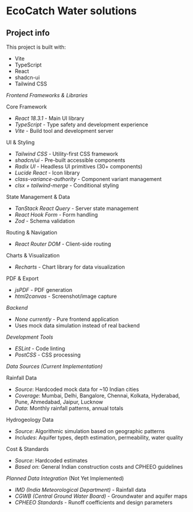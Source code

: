 # EcoCatch Water solutions

## Project info

This project is built with:

- Vite
- TypeScript
- React
- shadcn-ui
- Tailwind CSS

*Frontend Frameworks & Libraries*

Core Framework
- *React 18.3.1* - Main UI library
- *TypeScript* - Type safety and development experience
- *Vite* - Build tool and development server

UI & Styling
- *Tailwind CSS* - Utility-first CSS framework
- *shadcn/ui* - Pre-built accessible components
- *Radix UI* - Headless UI primitives (30+ components)
- *Lucide React* - Icon library
- *class-variance-authority* - Component variant management
- *clsx + tailwind-merge* - Conditional styling

State Management & Data
- *TanStack React Query* - Server state management
- *React Hook Form* - Form handling
- *Zod* - Schema validation

Routing & Navigation
- *React Router DOM* - Client-side routing

Charts & Visualization
- *Recharts* - Chart library for data visualization

PDF & Export
- *jsPDF* - PDF generation
- *html2canvas* - Screenshot/image capture

*Backend*
- *None currently* - Pure frontend application
- Uses mock data simulation instead of real backend

*Development Tools*
- *ESLint* - Code linting
- *PostCSS* - CSS processing

*Data Sources (Current Implementation)*

Rainfall Data
- *Source*: Hardcoded mock data for ~10 Indian cities
- *Coverage*: Mumbai, Delhi, Bangalore, Chennai, Kolkata, Hyderabad, Pune, Ahmedabad, Jaipur, Lucknow
- *Data*: Monthly rainfall patterns, annual totals

Hydrogeology Data
- *Source*: Algorithmic simulation based on geographic patterns
- *Includes*: Aquifer types, depth estimation, permeability, water quality

Cost & Standards
- *Source*: Hardcoded estimates
- *Based on*: General Indian construction costs and CPHEEO guidelines

*Planned Data Integration* (Not Yet Implemented)
- *IMD (India Meteorological Department)* - Rainfall data
- *CGWB (Central Ground Water Board)* - Groundwater and aquifer maps
- *CPHEEO Standards* - Runoff coefficients and design parameters


